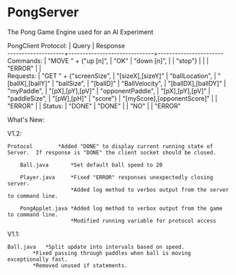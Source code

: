 # PongServer
The Pong Game Engine used for an AI Experiment
 
PongClient Protocol:
  		    |   Query			   |    Response			
--------------------+------------------------------+-----------------------
	Commands:   |   "MOVE " + {"up [n]",	   |	"OK"
		    |  		"down [n]",	   |
		    |  		"stop"}   	   |
	  	    |    			   |	"ERROR"
		    |   			   |   
	Requests:   |   "GET " + {"screenSize",    |    "[sizeX],[sizeY]"
		    |    	"ballLocation",	   |    "[ballX],[ballY]"
		    |    	"ballSize",	   |    "[ballD]"
		    |    	"BallVelocity",	   |    "[ballDX],[ballDY]"
		    |    	"myPaddle",	   |    "[pX],[pY],[pV]"
		    |    	"opponentPaddle",  |    "[pX],[pY],[pV]"
		    |    	"paddleSize",	   |    "[pW],[pH]"
		    |    	"score"}	   |    "[myScore],[opponentScore]"
		    |				   |    "ERROR"
                    |                              |
        Status:     |   "DONE"                     |    "DONE"
                    |                              |    "NO"
                    |                              |    "ERROR"



What's New:

V1.2:  

	Protocol        *Added "DONE" to display current running state of Server.  If response is "DONE" the client socket should be closed.
	
        Ball.java       *Set default ball speed to 20
        
        Player.java     *Fixed "ERROR" responses unexpectedly closing server.
                        *Added log method to verbos output from the server to command line.
                        
        PongApplet.java *Added log method to verbox output from the game to command line.
                        *Modified running variable for protocol access
                        
V1.1:	

	Ball.java	*Split update into intervals based on speed.
			*Fixed passing through paddles when ball is moving exceptionally fast.
			*Removed unused if statements.

